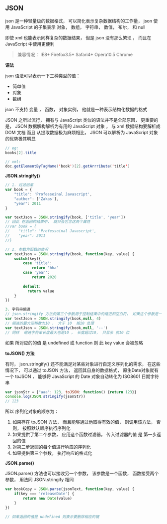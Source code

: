 ## JSON 

json  是一种轻量级的数据格式， 可以简化表示复杂数据结构的工作量， json 使用 JavaScript 的子集表示 对象， 数组， 字符串， 数值， 布尔， 和 null

即使 xml 也能表示同样复杂的数据结果， 但是 json 没有那么繁琐 ， 而且在 JavaScript 中使用更便利

> 兼容情况：  IE8+  Firefox3.5+ Safari4+ Opera10.5 Chrome



**语法**

json 语法可以表示一下三种类型的值：

* 简单值
* 对象
* 数组

json 不支持 变量 ， 函数， 对象实例， 他就是一种表示结构化数据的格式



JSON 之所以流行， 拥有与 JavaScript 类似的语法并不是全部原因， 更重要的是， JSON 数据解构解析为有用的 JavaScript 对象 ， 与 xml 数据结构要解析成DOM 文档 而且 从提取数据极为麻烦相比， JSON 可以解析为 JavaScript 对象的优势极其明显

``` java
// eg:  
books[2].title

// xml: 
doc.getElementByTagName('book')[2].getArrribute('title')
```





**JSON.stringify()**

``` javascript
// 1. 过滤结果
var book = {
    "title": 'Professoinal Javascript',
    "auther": ['Zakas'],
    "year": 2011
}

var textJson = JSON.stringify(book, ['title', 'year'])
// 因此 在返回的结果中， 就只会包含这两个属性
//var book = {
//    "title": 'Professoinal Javascript',
//    "year": 2011
//}

// 2. 参数为函数的情况
var textJson = JSON.stringify(book, function(key, value) {
    switch(key){
        case 'title': 
            return 'hha'
        case 'year':
            return 2020
            
        default: 
          return value  
    }
})

3. 字符串缩进
// json.stringify 方法的第三个参数用于控制结果中的缩进和空白符， 如果这个参数是一个值， 那他表示的是每个级别缩进的空格数， 例如 要缩进四个空格 ， 可以这样写
var textJson = JSON.stringify(book,null, 4)
// 缩进的最大空格数为10 ， 大于 10  按10 处理
var textJson = JSON.stringify(book,null, '--')
// 同样  缩进字符串长度最大也是10 ， 长度超过10， 只显示 前10 位


```

 如果 所对应的的值 是 undefined  或 function 则 此 key value 会被忽略



**toJSON() 方法**

有时， json.stringify() 还不能满足对某些对象进行自定义序列化的需求， 在这些情况下， 可以通过 toJSON 方法， 返回其自身的数据格式， 原生Date对象就有一个 toJSON ， 能够将 JavaScript 的 Date 对象自动转化为 ISO8601 日期字符串

``` javascript
var jsonStr = {"aaa": 123, toJSON: function() {return 123}}
console.log(JSON.stringify(jsonStr))
// 123
```

所以 序列化对象的顺序为： 

1. 如果存在 toJSON 方法， 而且能够通过他取得有效的值， 则调用该方法， 否则， 按照默认顺序执行序列化
2. 如果提供了第二个参数， 应用这个函数过滤器， 传入过滤器的值 是 第一步返回的值
3. 对第二步返回的每个值进行响应的序列化
4. 如果提供第三个参数， 执行响应的格式化





**JSON.parse()**

JSON.parse() 方法也可以接收另一个参数， 该参数是一个函数， 函数接受两个参数， 用法同 JSON.stringify 相同

``` javascript
var bookCopy = JSON.parse(jsonText, function(key, value) {
    if(key === 'releaseDate') {
    	return new Date(value)   
    }
})

// 如果返回的值是 undefined 则表示要删除相应的键 
```

